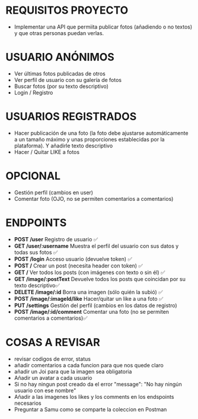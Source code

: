 # REQUISITOS PROYECTO

- Implementar una API que permiita publicar fotos (añadiendo o no textos) y que otras personas puedan verlas.

# USUARIO ANÓNIMOS

- Ver últimas fotos publicadas de otros
- Ver perfil de usuario con su galería de fotos
- Buscar fotos (por su texto descriptivo)
- Login / Registro

# USUARIOS REGISTRADOS

- Hacer publicación de una foto (la foto debe ajustarse automáticamente a un tamaño máximo y unas proporciones establecidas por la plataforma). Y añadirle texto descriptivo
- Hacer / Quitar LIKE a fotos

# OPCIONAL

- Gestión perfil (cambios en user)
- Comentar foto (OJO, no se permiten comentarios a comentarios)

# ENDPOINTS

- **POST /user** Registro de usuario ✅
- **GET /user/:username** Muestra el perfil del usuario con sus datos y todas sus fotos ✅
- **POST /login** Acceso usuario (devuelve token) ✅
- **POST /** Crear un post (necesita header con token) ✅
- **GET /** Ver todos los posts (con imágenes con texto o sin él) ✅
- **GET /image/:postText** Devuelve todos los posts que coincidan por su texto descriptivo✅
- **DELETE /image/:id** Borra una imagen (sólo quién la subió) ✅
- **POST /image/:imageId/like** Hacer/quitar un like a una foto ✅
- **PUT /settings** Gestión del perfil (cambios en los datos de registro)
- **POST /image/:id/comment** Comentar una foto (no se permiten comentarios a comentarios)✅

# COSAS A REVISAR

- revisar codigos de error, status
- añadir comentarios a cada funcion para que nos quede claro
- añadir un Joi para que la imagen sea obligatoria
- Añadir un avatar a cada usuario
- Si no hay ningun post creado da el error "message": "No hay ningún usuario con ese nombre"
- Añadir a las imagenes los likes y los comments en los endspoints necesarios
- Preguntar a Samu como se comparte la coleccion en Postman
